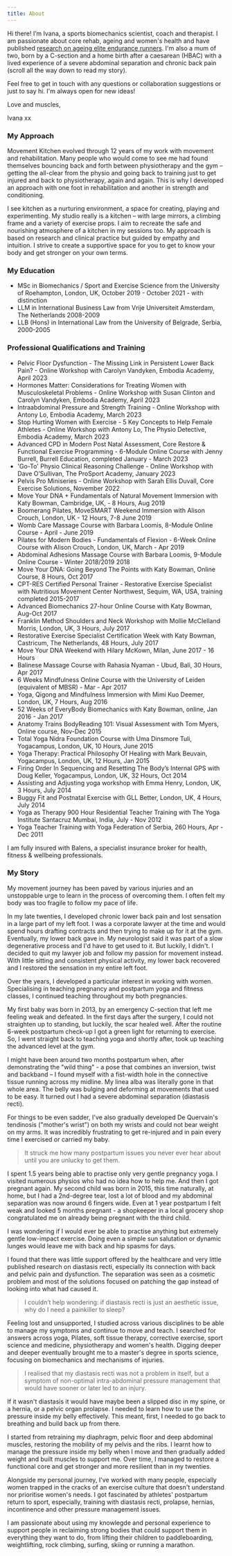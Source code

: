 ```yaml
---
title: About
---
```


Hi there! I’m Ivana, a sports biomechanics scientist, coach and therapist. I am passionate about core rehab, ageing and women's health and have published [research on ageing elite endurance runners](https://commons.nmu.edu/isbs/vol40/iss1/36/). I'm also a mum of two, born by a C-section and a home birth after a caesarean (HBAC) with a lived experience of a severe abdominal separation and chronic back pain (scroll all the way down to read my story).

Feel free to get in touch with any questions or collaboration suggestions or just to say hi. I'm always open for new ideas!

Love and muscles,

Ivana xx

### My Approach

Movement Kitchen evolved through 12 years of my work with movement and rehabilitation. Many people who would come to see me had found themselves bouncing back and forth between physiotherapy and the gym – getting the all-clear from the physio and going back to training just to get injured and back to physiotherapy, again and again. This is why I developed an approach with one foot in rehabilitation and another in strength and conditioning. 

I see kitchen as a nurturing environment, a space for creating, playing and experimenting. My studio really is a kitchen – with large mirrors, a climbing frame and a variety of exercise props. I aim to recreate the safe and nourishing atmosphere of a kitchen in my sessions too. My approach is based on research and clinical practice but guided by empathy and intuition. I strive to create a supportive space for you to get to know your body and get stronger on your own terms.


### My Education

- MSc in Biomechanics / Sport and Exercise Science from the University of
  Roehampton, London, UK, October 2019 - October 2021 - with distinction
- LLM in International Business Law from Vrije Universiteit Amsterdam, The
  Netherlands 2008-2009
- LLB (Hons) in International Law from the University of Belgrade, Serbia,
  2000-2005

### Professional Qualifications and Training

- Pelvic Floor Dysfunction - The Missing Link in Persistent Lower Back Pain? - Online Workshop with Carolyn Vandyken, Embodia Academy, April 2023
- Hormones Matter: Considerations for Treating Women with Musculoskeletal Problems - Online Workshop with Susan Clinton and Carolyn Vandyken, Embodia Academy, April 2023
- Intraabdominal Pressure and Strength Training - Online Workshop with Antony Lo, Embodia Academy, March 2023
- Stop Hurting Women with Exercise - 5 Key Concepts to Help Female Athletes - Online Workshop with Antony Lo, The Physio Detective, Embodia Academy, March 2023
- Advanced CPD in Modern Post Natal Assessment, Core Restore & Functional Exercise Programming - 6-Module Online Course with Jenny Burrell, Burrell Education, completed January - March 2023
- 'Go-To' Physio Clinical Reasoning Challenge - Online Workshop with Dave O’Sullivan, The ProSport Academy, January 2023
- Pelvis Pro Miniseries - Online Workshop with Sarah Ellis Duvall, Core Exercise Solutions, November 2022
- Move Your DNA + Fundamentals of Natural Movement Immersion with Katy Bowman,
  Cambridge, UK, - 8 Hours, Aug 2019 
- Boomerang Pilates, MoveSMART Weekend Immersion with Alison Crouch, London, UK - 12 Hours, 7-8 June 2019
- Womb Care Massage Course with Barbara Loomis, 8-Module Online Course - April - June 2019
- Pilates for Modern Bodies - Fundamentals of Flexion - 6-Week Online Course with Alison Crouch, London, UK, March - Apr 2019
- Abdominal Adhesions Massage Course with Barbara Loomis, 9-Module Online Course - Winter 2018/2019
  2018
- Move Your DNA: Going Beyond The Points with Katy Bowman, Online Course, 8 Hours, Oct 2017
- CPT-RES Certified Personal Trainer - Restorative Exercise Specialist with Nutritious Movement Center Northwest, Sequim, WA, USA, training completed 2015-2017
- Advanced Biomechanics 27-hour Online Course with Katy Bowman, Aug-Oct 2017
- Franklin Method Shoulders and Neck Workshop with Mollie McClelland Morris,
  London, UK, 3 Hours, July 2017
- Restorative Exercise Specialist Certification Week with Katy Bowman,
  Castricum, The Netherlands, 48 Hours, July 2017
- Move Your DNA Weekend with Hilary McKown, Milan, June 2017 - 16 Hours
- Balinese Massage Course with Rahasia Nyaman - Ubud, Bali, 30 Hours, Apr 2017
- 6 Weeks Mindfulness Online Course with the University of Leiden (equivalent of
  MBSR) - Mar - Apr 2017
- Yoga, Qigong and Mindfulness Immersion with Mimi Kuo Deemer, London, UK, 7 Hours, Aug
  2016
- 52 Weeks of EveryBody Biomechanics with Katy Bowman, online, Jan 2016 - Jan
  2017
- Anatomy Trains BodyReading 101: Visual Assessment with Tom Myers, Online
  course, Nov-Dec 2015
- Total Yoga Nidra Foundation Course with Uma Dinsmore Tuli, Yogacampus, London,
  UK, 10 Hours, June 2015
- Yoga Therapy: Practical Philosophy Of Healing with Mark Beuvain, Yogacampus,
  London, UK, 12 Hours, Jan 2015
- Firing Order In Sequencing and Resetting The Body’s Internal GPS with Doug
  Keller, Yogacampus, London, UK, 32 Hours, Oct 2014
- Assisting and Adjusting yoga workshop with Emma Henry, London, UK, 3 Hours, July 2014
- Buggy Fit and Postnatal Exercise with GLL Better, London, UK, 4 Hours, July 2014
- Yoga as Therapy 900 Hour Residential Teacher Training with The Yoga Institute Santacruz Mumbai, India, July -
  Nov 2012
- Yoga Teacher Training with Yoga Federation of Serbia, 260 Hours, Apr - Dec 2011

I am fully insured with Balens, a specialist insurance broker for health, fitness & wellbeing professionals.

### My Story

My movement journey has been paved by various injuries and an unstoppable urge to learn in the process of overcoming them. I often felt my body was too fragile to follow my pace of life.

In my late twenties, I developed chronic lower back pain and lost sensation in a large part of my left foot. I was a corporate lawyer at the time and would spend hours drafting contracts and then trying to make up for it at the gym. Eventually, my lower back gave in. My neurologist said it was part of a slow degenerative process and I'd have to get used to it. But luckily, I didn't. I decided to quit my lawyer job and follow my passion for movement instead. With little sitting and consistent physical activity, my lower back recovered and I restored the sensation in my entire left foot.

Over the years, I developed a particular interest in working with women. Specialising in teaching pregnancy and postpartum yoga and fitness classes, I continued teaching throughout my both pregnancies. 

My first baby was born in 2013, by an emergency C-section that left me feeling weak and defeated. In the first days after the surgery, I could not straighten up to standing, but luckily, the scar healed well. After the routine 6-week postpartum check-up I got a green light for returning to exercise. So, I went straight back to teaching yoga and shortly after, took up teaching the advanced level at the gym. 

I might have been around two months postpartum when, after demonstrating the "wild thing" - a pose that combines an inversion, twist and backband – I found myself with a fist-width hole in the connective tissue running across my midline. My linea alba was literally gone in that whole area. The belly was bulging and deforming at movements that used to be easy. It turned out I had a severe abdominal separation (diastasis recti). 

For things to be even sadder, I've also gradually developed De Quervain's tendinosis ("mother's wrist") on both my wrists and could not bear weight on my arms. It was incredibly frustrating to get re-injured and in pain every time I exercised or carried my baby. 

> It struck me how many postpartum issues you never ever hear about until you are unlucky to get them.

I spent 1.5 years being able to practise only very gentle pregnancy yoga. I visited numerous physios who had no idea how to help me. And then I got pregnant again. My second child was born in 2015, this time naturally, at home, but I had a 2nd-degree tear, lost a lot of blood and my abdominal separation was now around 6 fingers wide. Even at 1 year postpartum I felt weak and looked 5 months pregnant - a shopkeeper in a local grocery shop congratulated me on already being pregnant with the third child. 

I was wondering if I would ever be able to practise anything but extremely gentle low-impact exercise. Doing even a simple sun salutation or dynamic lunges would leave me with back and hip spasms for days. 

I found that there was little support offered by the healthcare and very little published research on diastasis recti, especially its connection with back and pelvic pain and dysfunction. The separation was seen as a cosmetic problem and most of the solutions focused on patching the gap instead of looking into what had caused it. 

> I couldn’t help wondering: if diastasis recti is just an aesthetic issue, why do I need a painkiller to sleep?

Feeling lost and unsupported, I studied across various disciplines to be able to manage my symptoms and continue to move and teach. I searched for answers across yoga, Pilates, soft tissue therapy, corrective exercise, sport science and medicine, physiotherapy and women's health. Digging deeper and deeper eventually brought me to a master's degree in sports science, focusing on biomechanics and mechanisms of injuries.

> I realised that my diastasis recti was not a problem in itself, but a symptom of non-optimal intra-abdominal pressure management that would have sooner or later led to an injury.

If it wasn't diastasis it would have maybe been a slipped disc in my spine, or a hernia, or a pelvic organ prolapse. I needed to learn how to use the pressure inside my belly effectively. This meant, first, I needed to go back to breathing and build back up from there.

I started from retraining my diaphragm, pelvic floor and deep abdominal muscles, restoring the mobility of my pelvis and the ribs. I learnt how to manage the pressure inside my belly when I move and then gradually added weight and built muscles to support me. Over time, I managed to restore a functional core and get stronger and more resilient than in my twenties.

Alongside my personal journey, I've worked with many people, especially women trapped in the cracks of an exercise culture that doesn't understand nor prioritise women's needs. I got fascinated by athletes' postpartum return to sport, especially, training with diastasis recti, prolapse, hernias, incontinence and other pressure management issues.

I am passionate about using my knowlegde and personal experience to support people in reclaiming strong bodies that could support them in everything they want to do, from lifting their children to paddleboarding, weightlifting, rock climbing, surfing, skiing or running a marathon.
